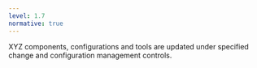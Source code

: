```yaml
---
level: 1.7
normative: true
---
```


XYZ components, configurations and tools are updated under specified change and configuration management controls.
